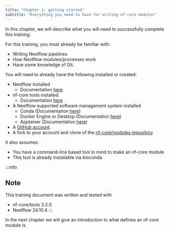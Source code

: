 ```yaml
---
title: "Chapter 2: getting started"
subtitle: "Everything you need to have for writing nf-core modules"
---
```


In this chapter, we will describe what you will need to successfully complete this training.

For this training, you must already be familiar with:

- Writing Nextflow pipelines
- How Nextflow modules/processes work
- Have some knowledge of Git.

You will need to already have the following installed or created:

- Nextflow installed
  - Documentation [here](https://www.nextflow.io/docs/latest/install.html).
- nf-core tools installed.
  - Documentation [here](https://nf-co.re/docs/nf-core-tools/installation)
- A Nextflow supported software management system installed
  - Conda (Documentation [here](https://conda-forge.org/download/))
  - Docker Engine or Desktop (Documentation [here](https://docs.docker.com/manuals/))
  - Apptainer (Documentation [here](https://apptainer.org/docs/user/latest/quick_start.html#installation))
- A [GitHub account](https://github.com).
- A fork to your account and clone of the [nf-core/modules repository](https://github.com/nf-core/modules)

It also assumes:

- You have a command-line based tool in mind to make an nf-core module
- This tool is already installable via bioconda

:::info

## Note

This training document was written and tested with

- nf-core/tools 3.2.0
- Nextflow 24.10.4
  :::

In the next chapter we will give an introduction to what defines an nf-core module is.
